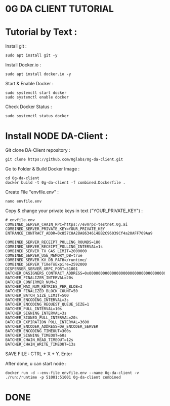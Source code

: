# 0G DA CLIENT TUTORIAL 

# Tutorial by Text :

Install git :
```
sudo apt install git -y
```
Install Docker.io :
```
sudo apt install docker.io -y
```
Start & Enable Docker :
```
sudo systemctl start docker
sudo systemctl enable docker
```
Check Docker Status :
```
sudo systemctl status docker
```

# Install NODE DA-Client :

Git clone DA-Client repository :
```
git clone https://github.com/0glabs/0g-da-client.git
```
Go to Folder & Build Docker Image :
```
cd 0g-da-client
docker build -t 0g-da-client -f combined.Dockerfile .
```
Create File "envfile.env" :
```
nano envfile.env
```
Copy & change your private keys in text ("YOUR_PRIVATE_KEY") :
```
# envfile.env
COMBINED_SERVER_CHAIN_RPC=https://evmrpc-testnet.0g.ai
COMBINED_SERVER_PRIVATE_KEY=YOUR_PRIVATE_KEY
ENTRANCE_CONTRACT_ADDR=0x857C0A28A8634614BB2C96039Cf4a20AFF709Aa9

COMBINED_SERVER_RECEIPT_POLLING_ROUNDS=180
COMBINED_SERVER_RECEIPT_POLLING_INTERVAL=1s
COMBINED_SERVER_TX_GAS_LIMIT=2000000
COMBINED_SERVER_USE_MEMORY_DB=true
COMBINED_SERVER_KV_DB_PATH=/runtime/
COMBINED_SERVER_TimeToExpire=2592000
DISPERSER_SERVER_GRPC_PORT=51001
BATCHER_DASIGNERS_CONTRACT_ADDRESS=0x0000000000000000000000000000000000001000
BATCHER_FINALIZER_INTERVAL=20s
BATCHER_CONFIRMER_NUM=3
BATCHER_MAX_NUM_RETRIES_PER_BLOB=3
BATCHER_FINALIZED_BLOCK_COUNT=50
BATCHER_BATCH_SIZE_LIMIT=500
BATCHER_ENCODING_INTERVAL=3s
BATCHER_ENCODING_REQUEST_QUEUE_SIZE=1
BATCHER_PULL_INTERVAL=10s
BATCHER_SIGNING_INTERVAL=3s
BATCHER_SIGNED_PULL_INTERVAL=20s
BATCHER_EXPIRATION_POLL_INTERVAL=3600
BATCHER_ENCODER_ADDRESS=DA_ENCODER_SERVER
BATCHER_ENCODING_TIMEOUT=300s
BATCHER_SIGNING_TIMEOUT=60s
BATCHER_CHAIN_READ_TIMEOUT=12s
BATCHER_CHAIN_WRITE_TIMEOUT=13s
```
SAVE FILE : CTRL + X + Y. Enter

After done, u can start node  :
```
docker run -d --env-file envfile.env --name 0g-da-client -v ./run:/runtime -p 51001:51001 0g-da-client combined 
```

# DONE














